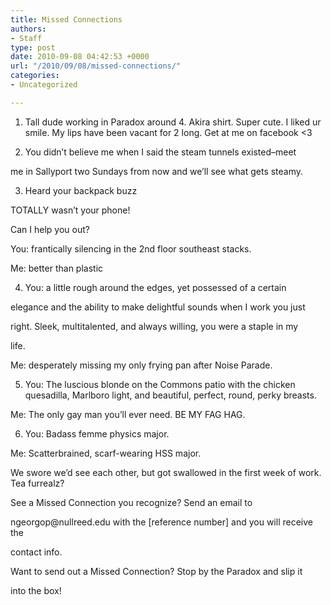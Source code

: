 ```yaml
---
title: Missed Connections
authors:
- Staff
type: post
date: 2010-09-08 04:42:53 +0000
url: "/2010/09/08/missed-connections/"
categories:
- Uncategorized

---
```

1. Tall dude working in Paradox around 4. Akira shirt. Super cute. I liked ur smile. My lips have been vacant for 2 long. Get at me on facebook <3

2. You didn’t believe me when I said the steam tunnels existed&#8211;meet
  
me in Sallyport two Sundays from now and we’ll see what gets steamy.

3. Heard your backpack buzz
  
TOTALLY wasn’t your phone!
  
Can I help you out?

You: frantically silencing in the 2nd floor southeast stacks.
  
Me: better than plastic

4. You: a little rough around the edges, yet possessed of a certain
  
elegance and the ability to make delightful sounds when I work you just
  
right. Sleek, multitalented, and always willing, you were a staple in my
  
life.
  
Me: desperately missing my only frying pan after Noise Parade.

5. You: The luscious blonde on the Commons patio with the chicken quesadilla, Marlboro light, and beautiful, perfect, round, perky breasts.
  
Me: The only gay man you’ll ever need. BE MY FAG HAG.

6. You: Badass femme physics major.
  
Me: Scatterbrained, scarf-wearing HSS major.
  
We swore we’d see each other, but got swallowed in the first week of work. Tea furrealz?

See a Missed Connection you recognize? Send an email to
  
&#x6e;&#x67;&#x65;&#x6f;&#x72;&#x67;&#x6f;&#x70;&#x40;<span class="oe_displaynone">null</span>&#x72;&#x65;&#x65;&#x64;&#x2e;&#x65;&#x64;&#x75; with the [reference number] and you will receive the
  
contact info.

Want to send out a Missed Connection? Stop by the Paradox and slip it
  
into the box!